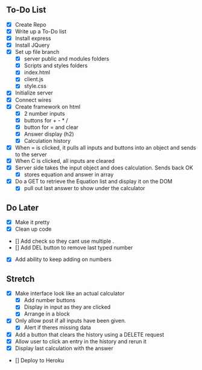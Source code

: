 ## To-Do List

- [x] Create Repo
- [x] Write up a To-Do list
- [x] Install express
- [x] Install JQuery
- [x] Set up file branch
  - [x] server public and modules folders
  - [x] Scripts and styles folders
  - [x] index.html
  - [x] client.js
  - [x] style.css
- [x] Initialize server
- [x] Connect wires
- [x] Create framework on html
  - [x] 2 number inputs
  - [x] buttons for + - \* /
  - [x] button for = and clear
  - [x] Answer display (h2)
  - [x] Calculation history
- [x] When = is clicked, it pulls all inputs and buttons into an object and sends to the server
- [x] When C is clicked, all inputs are cleared
- [x] Server side takes the input object and does calculation. Sends back OK
  - [x] stores equation and answer in array
- [x] Do a GET to retrieve the Equation list and display it on the DOM
  - [x] pull out last answer to show under the calculator

## Do Later

- [x] Make it pretty
- [x] Clean up code
- [] Add check so they cant use multiple .
- [] Add DEL button to remove last typed number
- [x] Add ability to keep adding on numbers

## Stretch

- [x] Make interface look like an actual calculator
  - [x] Add number buttons
  - [x] Display in input as they are clicked
  - [x] Arrange in a block
- [x] Only allow post if all inputs have been given.
  - [x] Alert if theres missing data
- [x] Add a button that clears the history using a DELETE request
- [x] Allow user to click an entry in the history and rerun it
- [x] Display last calculation with the answer
- [] Deploy to Heroku
